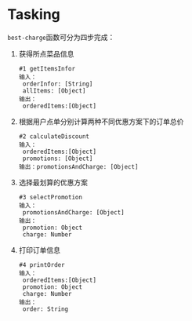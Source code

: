 # Tasking

`best-charge`函数可分为四步完成：

1. 获得所点菜品信息

   ```
   #1 getItemsInfor
   输入：
   	orderInfor: [String]
   	allItems: [Object]
   输出：
   	orderedItems:[Object]
   ```

2. 根据用户点单分别计算两种不同优惠方案下的订单总价

   ```
   #2 calculateDiscount
   输入：
   	orderedItems:[Object]
   	promotions: [Object]
   输出：promotionsAndCharge: [Object]
   ```

3. 选择最划算的优惠方案

   ```
   #3 selectPromotion
   输入：
   	promotionsAndCharge: [Object]
   输出：
   	promotion: Object
   	charge: Number
   ```

4. 打印订单信息

   ```
   #4 printOrder
   输入：
   	orderedItems:[Object]
   	promotion: Object
   	charge: Number
   输出：
   	order: String
   ```


